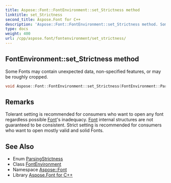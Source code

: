 ```yaml
---
title: Aspose::Font::FontEnvironment::set_Strictness method
linktitle: set_Strictness
second_title: Aspose.Font for C++
description: 'Aspose::Font::FontEnvironment::set_Strictness method. Some Fonts may contain unexpected data, non-specified features, or may be roughly cropped in C++.'
type: docs
weight: 400
url: /cpp/aspose.font/fontenvironment/set_strictness/
---
```

## FontEnvironment::set_Strictness method


Some Fonts may contain unexpected data, non-specified features, or may be roughly cropped.

```cpp
void Aspose::Font::FontEnvironment::set_Strictness(FontEnvironment::ParsingStrictness value)
```

## Remarks


Tolerant setting is recommended for consumers who want to open any font regardless possible [Font](../../font/)'s inadequacy. [Font](../../font/) internal structures are not guaranteed to be consistent. Strict setting is recommended for consumers who want to open mostly valid and solid Fonts. 
## See Also

* Enum [ParsingStrictness](../parsingstrictness/)
* Class [FontEnvironment](../)
* Namespace [Aspose::Font](../../)
* Library [Aspose.Font for C++](../../../)
